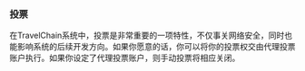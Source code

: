 ### 投票

在TravelChain系统中，投票是非常重要的一项特性，不仅事关网络安全，同时也能影响系统的后续开发方向。如果你愿意的话，你可以将你的投票权交由代理投票账户执行。如果你设定了代理投票账户，则手动投票将相应关闭。